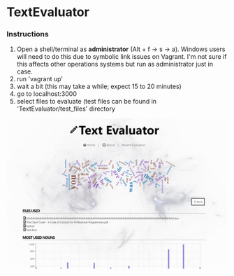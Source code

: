 # TextEvaluator
### Instructions
1. Open a shell/terminal as **administrator** (Alt + f -> s -> a). Windows users will need to do this due to symbolic link issues on Vagrant. I'm not sure if this affects other operations systems but run as administrator just in case.
2. run 'vagrant up'
3. wait a bit (this may take a while; expect 15 to 20 minutes)
4. go to localhost:3000
5. select files to evaluate (test files can be found in 'TextEvaluator/test_files' directory

![Image of Landing Page](https://github.com/AnthonyVu/TextEvaluator/blob/master/TextEvaluator/images/samplePage.png)
